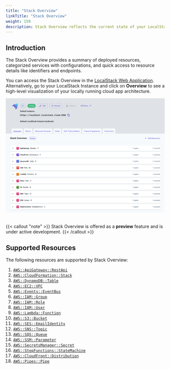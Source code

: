 ```yaml
---
title: "Stack Overview"
linkTitle: "Stack Overview"
weight: 159
description: Stack Overview reflects the current state of your LocalStack environment
---
```


## Introduction

The Stack Overview provides a summary of deployed resources, categorized services with configurations, and quick access to resource details like identifiers and endpoints.

You can access the Stack Overview in the [LocalStack Web Application](https://app.localstack.cloud/inst/default/overview).
Alternatively, go to your LocalStack Instance and click on **Overview** to see a high-level visualization of your locally running cloud app architecture.

<img src="stack-overview.png" width="700px" alt="Stack Overview">
<br>
<br>

{{< callout "note" >}}
Stack Overview is offered as a **preview** feature and is under active development.
{{< /callout >}}

## Supported Resources

The following resources are supported by Stack Overview:

1. [`AWS::ApiGateway::RestApi`](https://docs.aws.amazon.com/AWSCloudFormation/latest/UserGuide/aws-resource-apigateway-restapi.html)
2. [`AWS::CloudFormation::Stack`](https://docs.aws.amazon.com/AWSCloudFormation/latest/UserGuide/aws-resource-cloudformation-stack.html)
3. [`AWS::DynamoDB::Table`](https://docs.aws.amazon.com/AWSCloudFormation/latest/UserGuide/aws-resource-dynamodb-table.html)
4. [`AWS::EC2::VPC`](https://docs.aws.amazon.com/AWSCloudFormation/latest/UserGuide/aws-resource-ec2-vpc.html)
5. [`AWS::Events::EventBus`](https://docs.aws.amazon.com/AWSCloudFormation/latest/UserGuide/aws-resource-events-eventbus.html)
6. [`AWS::IAM::Group`](https://docs.aws.amazon.com/AWSCloudFormation/latest/UserGuide/aws-resource-iam-group.html)
7. [`AWS::IAM::Role`](https://docs.aws.amazon.com/AWSCloudFormation/latest/UserGuide/aws-resource-iam-role.html)
8. [`AWS::IAM::User`](https://docs.aws.amazon.com/AWSCloudFormation/latest/UserGuide/aws-resource-iam-user.html)
9. [`AWS::Lambda::Function`](https://docs.aws.amazon.com/AWSCloudFormation/latest/UserGuide/aws-resource-lambda-function.html)
10. [`AWS::S3::Bucket`](https://docs.aws.amazon.com/AWSCloudFormation/latest/UserGuide/aws-resource-s3-bucket.html)
11. [`AWS::SES::EmailIdentity`](https://docs.aws.amazon.com/AWSCloudFormation/latest/UserGuide/aws-resource-ses-emailidentity.html)
12. [`AWS::SNS::Topic`](https://docs.aws.amazon.com/AWSCloudFormation/latest/UserGuide/aws-resource-sns-topic.html)
13. [`AWS::SQS::Queue`](https://docs.aws.amazon.com/AWSCloudFormation/latest/UserGuide/aws-resource-sqs-queue.html)
14. [`AWS::SSM::Parameter`](https://docs.aws.amazon.com/AWSCloudFormation/latest/UserGuide/aws-resource-ssm-parameter.html)
15. [`AWS::SecretsManager::Secret`](https://docs.aws.amazon.com/AWSCloudFormation/latest/UserGuide/aws-resource-secretsmanager-secret.html)
16. [`AWS::StepFunctions::StateMachine`](https://docs.aws.amazon.com/AWSCloudFormation/latest/UserGuide/aws-resource-stepfunctions-statemachine.html)
17. [`AWS::CloudFront::Distribution`](https://docs.aws.amazon.com/AWSCloudFormation/latest/UserGuide/aws-resource-cloudfront-distribution.html)
18. [`AWS::Pipes::Pipe`](https://docs.aws.amazon.com/AWSCloudFormation/latest/UserGuide/aws-resource-pipes-pipe.html)
